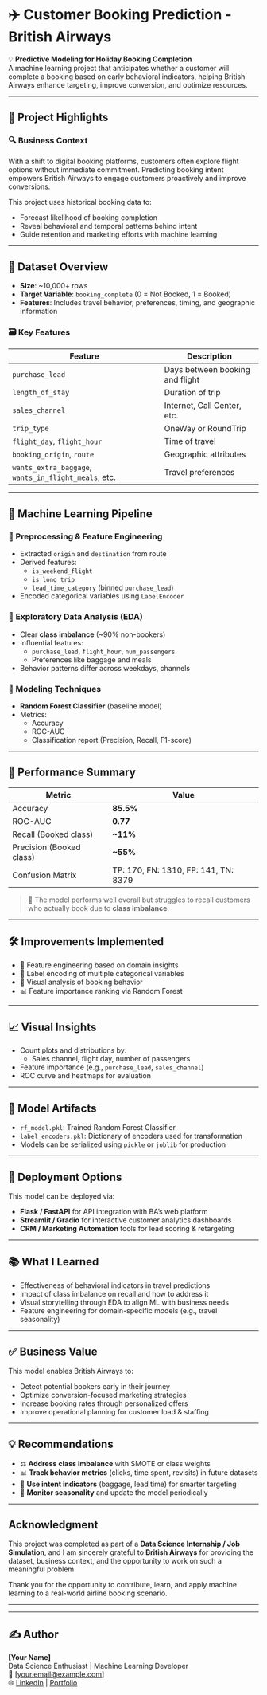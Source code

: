 # ✈️ Customer Booking Prediction -  British Airways 
💡 **Predictive Modeling for Holiday Booking Completion**  
A machine learning project that anticipates whether a customer will complete a booking based on early behavioral indicators, helping British Airways enhance targeting, improve conversion, and optimize resources.

---

## 🌟 Project Highlights

### 🔍 Business Context  
With a shift to digital booking platforms, customers often explore flight options without immediate commitment. Predicting booking intent empowers British Airways to engage customers proactively and improve conversions.

This project uses historical booking data to:

- Forecast likelihood of booking completion
- Reveal behavioral and temporal patterns behind intent
- Guide retention and marketing efforts with machine learning

---

## 📂 Dataset Overview  

- **Size**: ~10,000+ rows  
- **Target Variable**: `booking_complete` (0 = Not Booked, 1 = Booked)  
- **Features**: Includes travel behavior, preferences, timing, and geographic information  

### 🗃 Key Features

| Feature | Description |
|--------|-------------|
| `purchase_lead` | Days between booking and flight |
| `length_of_stay` | Duration of trip |
| `sales_channel` | Internet, Call Center, etc. |
| `trip_type` | OneWay or RoundTrip |
| `flight_day`, `flight_hour` | Time of travel |
| `booking_origin`, `route` | Geographic attributes |
| `wants_extra_baggage`, `wants_in_flight_meals`, etc. | Travel preferences |

---

## 🧠 Machine Learning Pipeline

### 🔹 Preprocessing & Feature Engineering

- Extracted `origin` and `destination` from route  
- Derived features:
  - `is_weekend_flight`
  - `is_long_trip`
  - `lead_time_category` (binned `purchase_lead`)
- Encoded categorical variables using `LabelEncoder`

### 🔹 Exploratory Data Analysis (EDA)

- Clear **class imbalance** (~90% non-bookers)
- Influential features:
  - `purchase_lead`, `flight_hour`, `num_passengers`
  - Preferences like baggage and meals
- Behavior patterns differ across weekdays, channels

### 🔹 Modeling Techniques

- **Random Forest Classifier** (baseline model)  
- Metrics:
  - Accuracy
  - ROC-AUC
  - Classification report (Precision, Recall, F1-score)

---

## 🧪 Performance Summary  

| Metric | Value |
|--------|-------|
| Accuracy | **85.5%** |
| ROC-AUC | **0.77** |
| Recall (Booked class) | **~11%** |
| Precision (Booked class) | **~55%** |
| Confusion Matrix | TP: 170, FN: 1310, FP: 141, TN: 8379 |

> 🔎 The model performs well overall but struggles to recall customers who actually book due to **class imbalance**.

---

## 🛠 Improvements Implemented  

- 🧹 Feature engineering based on domain insights  
- 🔢 Label encoding of multiple categorical variables  
- 🔎 Visual analysis of booking behavior  
- 📊 Feature importance ranking via Random Forest

---

## 📈 Visual Insights

- Count plots and distributions by:
  - Sales channel, flight day, number of passengers
- Feature importance (e.g., `purchase_lead`, `sales_channel`)
- ROC curve and heatmaps for evaluation

---

## 💾 Model Artifacts

- `rf_model.pkl`: Trained Random Forest Classifier  
- `label_encoders.pkl`: Dictionary of encoders used for transformation  
- Models can be serialized using `pickle` or `joblib` for production

---

## 🚀 Deployment Options

This model can be deployed via:

- **Flask / FastAPI** for API integration with BA’s web platform  
- **Streamlit / Gradio** for interactive customer analytics dashboards  
- **CRM / Marketing Automation** tools for lead scoring & retargeting

---

## 📚 What I Learned

- Effectiveness of behavioral indicators in travel predictions  
- Impact of class imbalance on recall and how to address it  
- Visual storytelling through EDA to align ML with business needs  
- Feature engineering for domain-specific models (e.g., travel seasonality)

---

## ✅ Business Value

This model enables British Airways to:

- Detect potential bookers early in their journey  
- Optimize conversion-focused marketing strategies  
- Increase booking rates through personalized offers  
- Improve operational planning for customer load & staffing

---

## 💡 Recommendations

- ⚖️ **Address class imbalance** with SMOTE or class weights  
- 📊 **Track behavior metrics** (clicks, time spent, revisits) in future datasets  
- 🎯 **Use intent indicators** (baggage, lead time) for smarter targeting  
- 📆 **Monitor seasonality** and update the model periodically

--- 

## Acknowledgment

This project was completed as part of a **Data Science Internship / Job Simulation**, and I am sincerely grateful to **British Airways** for providing the dataset, business context, and the opportunity to work on such a meaningful problem.

Thank you for the opportunity to contribute, learn, and apply machine learning to a real-world airline booking scenario.

---

---

## ✍️ Author  
**[Your Name]**  
Data Science Enthusiast | Machine Learning Developer  
📧 [your.email@example.com]  
🌐 [LinkedIn](#) | [Portfolio](#)
